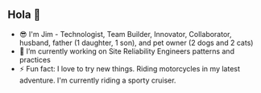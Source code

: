 ## Hola 👋

<!--
**jwernicki/jwernicki** is a ✨ _special_ ✨ repository because its `README.md` (this file) appears on your GitHub profile.

Here are some ideas to get you started:

- 🔭 I’m currently working on Site Reliability Engineers patterns and practices
- ⚡ Fun fact: I love to try new things.  Riding motorcycles in my latest adventure.  
-->
- 😎 I'm Jim - Technologist, Team Builder, Innovator, Collaborator, husband, father (1 daughter, 1 son), and pet owner (2 dogs and 2 cats)
- 🔭 I’m currently working on Site Reliability Engineers patterns and practices
- ⚡ Fun fact: I love to try new things.  Riding motorcycles in my latest adventure.  I'm currently riding a sporty cruiser.

